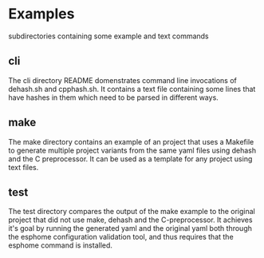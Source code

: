 # Examples

subdirectories containing some example and text commands

## cli

The cli directory README domenstrates command line invocations of 
dehash.sh and cpphash.sh.  It contains a text file containing some lines
that have hashes in them which need to be parsed in different ways.

## make

The make directory contains an example of an project that
uses a Makefile to generate multiple project variants from the same
yaml files using dehash and the C preprocessor.  It can be used
as a template for any project using text files.

## test

The test directory compares the output of the make example to the
original project that did not use make, dehash and the C-preprocessor.
It achieves it's goal by running the generated yaml and the original
yaml both through the esphome configuration validation tool, and thus
requires that the esphome command is installed.


